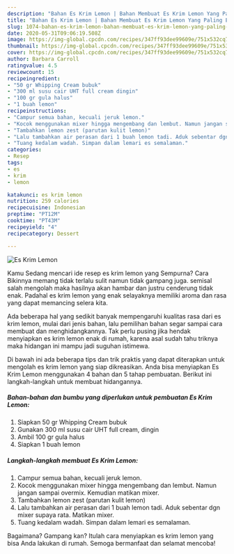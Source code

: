 ```yaml
---
description: "Bahan Es Krim Lemon | Bahan Membuat Es Krim Lemon Yang Paling Enak"
title: "Bahan Es Krim Lemon | Bahan Membuat Es Krim Lemon Yang Paling Enak"
slug: 1074-bahan-es-krim-lemon-bahan-membuat-es-krim-lemon-yang-paling-enak
date: 2020-05-31T09:06:19.508Z
image: https://img-global.cpcdn.com/recipes/347ff93dee99609e/751x532cq70/es-krim-lemon-foto-resep-utama.jpg
thumbnail: https://img-global.cpcdn.com/recipes/347ff93dee99609e/751x532cq70/es-krim-lemon-foto-resep-utama.jpg
cover: https://img-global.cpcdn.com/recipes/347ff93dee99609e/751x532cq70/es-krim-lemon-foto-resep-utama.jpg
author: Barbara Carroll
ratingvalue: 4.5
reviewcount: 15
recipeingredient:
- "50 gr Whipping Cream bubuk"
- "300 ml susu cair UHT full cream dingin"
- "100 gr gula halus"
- "1 buah lemon"
recipeinstructions:
- "Campur semua bahan, kecuali jeruk lemon."
- "Kocok menggunakan mixer hingga mengembang dan lembut. Namun jangan sampai overmix. Kemudian matikan mixer."
- "Tambahkan lemon zest (parutan kulit lemon)"
- "Lalu tambahkan air perasan dari 1 buah lemon tadi. Aduk sebentar dgn mixer supaya rata. Matikan mixer."
- "Tuang kedalam wadah. Simpan dalam lemari es semalaman."
categories:
- Resep
tags:
- es
- krim
- lemon

katakunci: es krim lemon 
nutrition: 259 calories
recipecuisine: Indonesian
preptime: "PT12M"
cooktime: "PT43M"
recipeyield: "4"
recipecategory: Dessert

---
```



![Es Krim Lemon](https://img-global.cpcdn.com/recipes/347ff93dee99609e/751x532cq70/es-krim-lemon-foto-resep-utama.jpg)

Kamu Sedang mencari ide resep es krim lemon yang Sempurna? Cara Bikinnya memang tidak terlalu sulit namun tidak gampang juga. semisal salah mengolah maka hasilnya akan hambar dan justru cenderung tidak enak. Padahal es krim lemon yang enak selayaknya memiliki aroma dan rasa yang dapat memancing selera kita.



Ada beberapa hal yang sedikit banyak mempengaruhi kualitas rasa dari es krim lemon, mulai dari jenis bahan, lalu pemilihan bahan segar sampai cara membuat dan menghidangkannya. Tak perlu pusing jika hendak menyiapkan es krim lemon enak di rumah, karena asal sudah tahu triknya maka hidangan ini mampu jadi suguhan istimewa.


Di bawah ini ada beberapa tips dan trik praktis yang dapat diterapkan untuk mengolah es krim lemon yang siap dikreasikan. Anda bisa menyiapkan Es Krim Lemon menggunakan 4 bahan dan 5 tahap pembuatan. Berikut ini langkah-langkah untuk membuat hidangannya.

<!--inarticleads1-->

##### Bahan-bahan dan bumbu yang diperlukan untuk pembuatan Es Krim Lemon:

1. Siapkan 50 gr Whipping Cream bubuk
1. Gunakan 300 ml susu cair UHT full cream, dingin
1. Ambil 100 gr gula halus
1. Siapkan 1 buah lemon




<!--inarticleads2-->

##### Langkah-langkah membuat Es Krim Lemon:

1. Campur semua bahan, kecuali jeruk lemon.
1. Kocok menggunakan mixer hingga mengembang dan lembut. Namun jangan sampai overmix. Kemudian matikan mixer.
1. Tambahkan lemon zest (parutan kulit lemon)
1. Lalu tambahkan air perasan dari 1 buah lemon tadi. Aduk sebentar dgn mixer supaya rata. Matikan mixer.
1. Tuang kedalam wadah. Simpan dalam lemari es semalaman.




Bagaimana? Gampang kan? Itulah cara menyiapkan es krim lemon yang bisa Anda lakukan di rumah. Semoga bermanfaat dan selamat mencoba!
